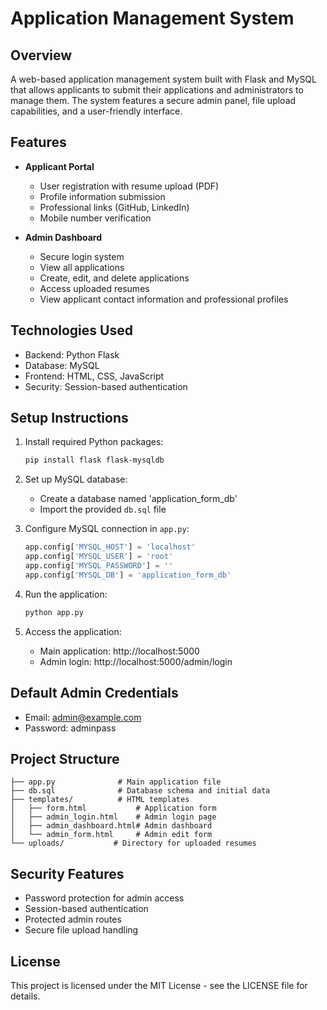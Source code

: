 # Application Management System

## Overview
A web-based application management system built with Flask and MySQL that allows applicants to submit their applications and administrators to manage them. The system features a secure admin panel, file upload capabilities, and a user-friendly interface.

## Features
- **Applicant Portal**
  - User registration with resume upload (PDF)
  - Profile information submission
  - Professional links (GitHub, LinkedIn)
  - Mobile number verification

- **Admin Dashboard**
  - Secure login system
  - View all applications
  - Create, edit, and delete applications
  - Access uploaded resumes
  - View applicant contact information and professional profiles

## Technologies Used
- Backend: Python Flask
- Database: MySQL
- Frontend: HTML, CSS, JavaScript
- Security: Session-based authentication

## Setup Instructions
1. Install required Python packages:
   ```bash
   pip install flask flask-mysqldb
   ```

2. Set up MySQL database:
   - Create a database named 'application_form_db'
   - Import the provided `db.sql` file

3. Configure MySQL connection in `app.py`:
   ```python
   app.config['MYSQL_HOST'] = 'localhost'
   app.config['MYSQL_USER'] = 'root'
   app.config['MYSQL_PASSWORD'] = ''
   app.config['MYSQL_DB'] = 'application_form_db'
   ```

4. Run the application:
   ```bash
   python app.py
   ```

5. Access the application:
   - Main application: http://localhost:5000
   - Admin login: http://localhost:5000/admin/login

## Default Admin Credentials
- Email: admin@example.com
- Password: adminpass

## Project Structure
```
├── app.py              # Main application file
├── db.sql              # Database schema and initial data
├── templates/          # HTML templates
│   ├── form.html           # Application form
│   ├── admin_login.html    # Admin login page
│   ├── admin_dashboard.html# Admin dashboard
│   └── admin_form.html     # Admin edit form
└── uploads/           # Directory for uploaded resumes
```

## Security Features
- Password protection for admin access
- Session-based authentication
- Protected admin routes
- Secure file upload handling

## License
This project is licensed under the MIT License - see the LICENSE file for details.